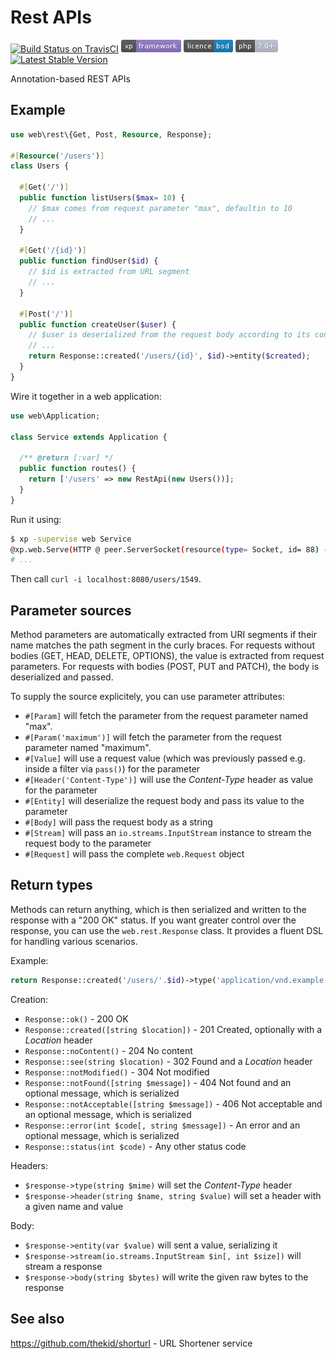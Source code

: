 Rest APIs
========================================================================

[![Build Status on TravisCI](https://secure.travis-ci.org/xp-forge/rest-api.png)](http://travis-ci.org/xp-forge/rest-api)
[![XP Framework Module](https://raw.githubusercontent.com/xp-framework/web/master/static/xp-framework-badge.png)](https://github.com/xp-framework/core)
[![BSD Licence](https://raw.githubusercontent.com/xp-framework/web/master/static/licence-bsd.png)](https://github.com/xp-framework/core/blob/master/LICENCE.md)
[![Requires PHP 7.0+](https://raw.githubusercontent.com/xp-framework/web/master/static/php-7_0plus.png)](http://php.net/)
[![Latest Stable Version](https://poser.pugx.org/xp-forge/rest-api/version.png)](https://packagist.org/packages/xp-forge/rest-api)

Annotation-based REST APIs

Example
-------

```php
use web\rest\{Get, Post, Resource, Response};

#[Resource('/users')]
class Users {

  #[Get('/')]
  public function listUsers($max= 10) {
    // $max comes from request parameter "max", defaultin to 10
    // ...
  }

  #[Get('/{id}')]
  public function findUser($id) {
    // $id is extracted from URL segment
    // ...
  }

  #[Post('/')]
  public function createUser($user) {
    // $user is deserialized from the request body according to its content type
    // ...
    return Response::created('/users/{id}', $id)->entity($created);
  }
}
```

Wire it together in a web application:

```php
use web\Application;

class Service extends Application {

  /** @return [:var] */
  public function routes() {
    return ['/users' => new RestApi(new Users())];
  }
}
```

Run it using:

```bash
$ xp -supervise web Service
@xp.web.Serve(HTTP @ peer.ServerSocket(resource(type= Socket, id= 88) -> tcp://127.0.0.1:8080))
# ...
```

Then call `curl -i localhost:8080/users/1549`.

Parameter sources
-----------------

Method parameters are automatically extracted from URI segments if their name matches the path segment in the curly braces. For requests without bodies (GET, HEAD, DELETE, OPTIONS), the value is extracted from request parameters. For requests with bodies (POST, PUT and PATCH), the body is deserialized and passed.

To supply the source explicitely, you can use parameter attributes:

* `#[Param]` will fetch the parameter from the request parameter named "max".
* `#[Param('maximum')]` will fetch the parameter from the request parameter named "maximum".
* `#[Value]` will use a request value (which was previously passed e.g. inside a filter via `pass()`) for the parameter
* `#[Header('Content-Type')]` will use the *Content-Type* header as value for the parameter
* `#[Entity]` will deserialize the request body and pass its value to the parameter
* `#[Body]` will pass the request body as a string
* `#[Stream]` will pass an `io.streams.InputStream` instance to stream the request body to the parameter
* `#[Request]` will pass the complete `web.Request` object


Return types
------------

Methods can return anything, which is then serialized and written to the response with a "200 OK" status. If you want greater control over the response, you can use the `web.rest.Response` class. It provides a fluent DSL for handling various scenarios.

Example:

```php
return Response::created('/users/'.$id)->type('application/vnd.example.customer-v2+json')->entity($user);
```

Creation:

* `Response::ok()` - 200 OK
* `Response::created([string $location])` - 201 Created, optionally with a *Location* header
* `Response::noContent()` - 204 No content
* `Response::see(string $location)` - 302 Found and a *Location* header
* `Response::notModified()` - 304 Not modified
* `Response::notFound([string $message])` - 404 Not found and an optional message, which is serialized
* `Response::notAcceptable([string $message])` - 406 Not acceptable and an optional message, which is serialized
* `Response::error(int $code[, string $message])` - An error and an optional message, which is serialized
* `Response::status(int $code)` - Any other status code

Headers:

* `$response->type(string $mime)` will set the *Content-Type* header
* `$response->header(string $name, string $value)` will set a header with a given name and value

Body:

* `$response->entity(var $value)` will sent a value, serializing it
* `$response->stream(io.streams.InputStream $in[, int $size])` will stream a response
* `$response->body(string $bytes)` will write the given raw bytes to the response

See also
--------

https://github.com/thekid/shorturl - URL Shortener service 